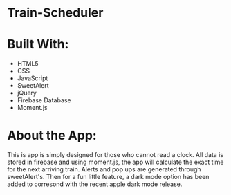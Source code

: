 # Train-Scheduler

# Built With:

- HTML5
- CSS
- JavaScript
- SweetAlert
- jQuery
- Firebase Database
- Moment.js

# About the App:
This is app is simply designed for those who cannot read a clock. All data is stored in firebase and using moment.js, the app will calculate the exact time for the next arriving train. Alerts and pop ups are generated through sweetAlert's. Then for a fun little feature, a dark mode option has been added to corresond with the recent apple dark mode release. 